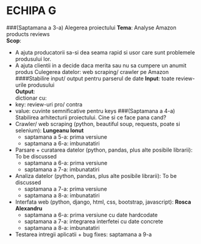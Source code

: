 # ECHIPA G
###(Saptamana a 3-a) Alegerea proiectului
**Tema**: Analyse Amazon products reviews  
**Scop**:  
- A ajuta producatorii sa-si dea seama rapid si usor care sunt problemele produsului lor.
- A ajuta clientii in a decide daca merita sau nu sa cumpere un anumit produs
Culegerea datelor: web scraping/ crawler pe Amazon
####Stabilire input/ output pentru parserul de date
**Input**: toate review-urile produsului  
**Output**:   
dictionar cu:  
- key: review-uri pro/ contra
- value: cuvinte semnificative pentru keys
###(Saptamana a 4-a) Stabilirea arhitecturii proiectului. Cine si ce face pana cand?
- Crawler/ web scraping (python, beautiful soup, requests, poate si selenium): **Lungeanu Ionut**
  - saptamana a 5-a: prima versiune
  - saptamana a 6-a: imbunatatiri
- Parsare + curatarea datelor (python, pandas, plus alte posibile librarii): To be discussed
  - saptamana a 6-a: prima versiune
  - saptamana a 7-a: imbunatatiri
- Analiza datelor (python, pandas, plus alte posibile librarii): To be discussed
  - saptamana a 7-a: prima versiune
  - saptamana a 8-a: imbunatatiri
- Interfata web (python, django, html, css, bootstrap, javascript): **Rosca Alexandru**
  - saptamana a 6-a: prima versiune cu date hardcodate
  - saptamana a 7-a: integrarea interfetei cu date concrete
  - saptamana a 8-a: imbunatatiri
- Testarea intregii aplicatii + bug fixes: saptamana a 9-a